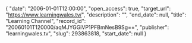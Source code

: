 {
  "date": "2006-01-01T12:00:00", 
  "open_access": true, 
  "target_url": "https://www.learningwales.tv/", 
  "description": "", 
  "end_date": null, 
  "title": "Learning Channel", 
  "record_id": "20060101T120000/aqMJYGGiVP1PFBmNesB9Sg==", 
  "publisher": "learningwales.tv", 
  "slug": 293863818, 
  "start_date": null
}

